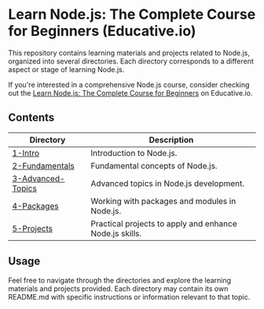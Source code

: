# Learn Node.js: The Complete Course for Beginners (Educative.io)

This repository contains learning materials and projects related to Node.js, organized into several directories. Each directory corresponds to a different aspect or stage of learning Node.js.

If you're interested in a comprehensive Node.js course, consider checking out the [Learn Node.js: The Complete Course for Beginners](https://www.educative.io/courses/learn-nodejs-complete-course-for-beginners) on Educative.io.

## Contents

| Directory            | Description                                          |
|----------------------|------------------------------------------------------|
| [1-Intro](./1-Intro/0.1-Features.md) | Introduction to Node.js.                             |
| [2-Fundamentals](./2-Fundamentals/2.1-Input/) | Fundamental concepts of Node.js.             |
| [3-Advanced-Topics](./3-Advanced-Topics/1-Modules/) | Advanced topics in Node.js development.    |
| [4-Packages](./4-Packages/1.packages/) | Working with packages and modules in Node.js.      |
| [5-Projects](./5-Projects) | Practical projects to apply and enhance Node.js skills. |

## Usage

Feel free to navigate through the directories and explore the learning materials and projects provided. Each directory may contain its own README.md with specific instructions or information relevant to that topic.

